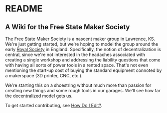 <!-- Freeki metadata. Do not remove this section!
TITLE: README
-->
# README

## A Wiki for the Free State Maker Society

The Free State Maker Society is a nascent maker group in Lawrence, KS. We're just getting started, but we're hoping to model the group around the early [Royal Society](http://en.wikipedia.org/wiki/Royal_Society#History) in England. Specifically, the notion of decentralization is central, since we're not interested in the headaches associated with creating a single workshop and addressing the liability questions that come with having all sorts of power tools in a rented space. That's not even mentioning the start-up cost of buying the standard equipment connoted by a makerspace (3D printer, CNC, etc.).

We're starting this on a shoestring without much more than passion for creating new things and some rough tools in our garages. We'll see how far the decentralized model gets us.

To get started contributing, see [How Do I Edit?](/wiki/About/How%20Do%20I%20Edit).


